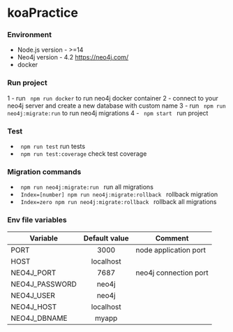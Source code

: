 # koaPractice
### Environment
* Node.js version - >=14
* Neo4j version - 4.2 https://neo4j.com/
* docker

### Run project
 1 - run <code> npm run docker</code> to run neo4j docker container
 2 - connect to your neo4j server and create a new database with custom name
 3 - run <code> npm run neo4j:migrate:run</code> to run neo4j migrations
 4 - <code> npm start </code> run project

### Test 
* <code> npm run test</code> run tests
* <code> npm run test:coverage</code> check test coverage

### Migration commands
* <code> npm run neo4j:migrate:run </code> run all migrations
* <code> Index=[number] npm run neo4j:migrate:rollback </code> rollback migration
* <code> Index=zero npm run neo4j:migrate:rollback </code> rollback all migrations

### Env file variables
| Variable                |  Default value                                    | Comment                                   |
|-------------------------|:-------------------------------------------------:|-------------------------------------------|
| PORT                    | 3000                                              | node application port                     |
| HOST                    | localhost                                         |                                           |
| NEO4J_PORT              | 7687                                              | neo4j connection port                     |
| NEO4J_PASSWORD          | neo4j                                             |                                           |
| NEO4J_USER              | neo4j                                             |                                           |
| NEO4J_HOST              | localhost                                         |                                           |
| NEO4J_DBNAME            | myapp                                             |                                           |